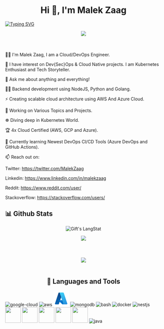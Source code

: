 
<h1 align="center">Hi 👋, I'm Malek Zaag</h1> 

[![Typing SVG](https://readme-typing-svg.demolab.com/?lines=Cloud+and+DevOps+student;Network+Engineer;CyberSecurity+Enthusiast)](https://git.io/typing-svg)


<div align="center" > <img src="https://github.com/Anmol-Baranwal/Cool-GIFs-For-GitHub/assets/74038190/219bcc70-f5dc-466b-9a60-29653d8e8433" width="500"> </div>
<br><br>

<div>
 <p>
👨‍💻 I'm Malek Zaag, I am a Cloud/DevOps Engineer.


🔭 I have interest on Dev{Sec}Ops & Cloud Native projects. I am Kubernetes Enthusiast and Tech Storyteller.

💬 Ask me about anything and everything!


👨‍💻 Backend development using NodeJS, Python and Golang.


⚡ Creating scalable cloud architecture using AWS And Azure Cloud.


🥅 Working on Various Topics and Projects.


☸️ Diving deep in Kubernetes World.


🏆 4x Cloud Certified (AWS, GCP and Azure).


🌱 Currently learning Newest DevOps CI/CD Tools (Azure DevOps and GitHub Actions).


📫 Reach out on:


Twitter: https://twitter.com/MalekZaag

Linkedin: https://www.linkedin.com/in/malekzaag

Reddit: https://www.reddit.com/user/

Stackoverflow: https://stackoverflow.com/users/

 </p>
</div>



## 📊 Github Stats
 <div align="center">
    <img align="center" src="https://github-readme-stats.vercel.app/api?username=Malek-Zaag&count_private=true&show_icons=true&layout=compact&hide_border=true&theme=solarized-light&bg_color=00000000&langs_count=8" alt="Gift's LangStat" /> 
<p><img src ="https://github-readme-stats.vercel.app/api/top-langs/?username=Malek-Zaag&layout=compact&hide_border=true&theme=solarized-light&bg_color=00000000&langs_count=8&size_weight=0&count_weight=1"></p>
<p style="margin:3rem;"><img align="center" src="https://github-readme-streak-stats.herokuapp.com/?user=Malek-Zaag&theme=solarized-light&hide_border=true&background=FFFFFF00" /></p>
<!--   <img align="center" src="https://streak-stats.demolab.com/?user=Malek-Zaag" alt="Gift's LangStat" /> 
</div> -->

## 🔨 Languages and Tools

<p align="left">
<img width="50" height="50" src="https://www.svgrepo.com/show/448223/gcp.svg" alt="google-cloud"/>
<img width="50" height="50" alt="aws" src="https://static-00.iconduck.com/assets.00/aws-icon-2048x2048-274bm1xi.png" /> 
<img width="50" height="50" alt="azure" src="./icons/icons8-azure.svg" />
<img width="50" height="50" alt="mongodb" src="https://www.svgrepo.com/show/331488/mongodb.svg" /> 
<img width="50" height="50" alt="bash" src="https://upload.wikimedia.org/wikipedia/commons/4/4b/Bash_Logo_Colored.svg" /> 
<img width="50" height="50" alt="docker" src="https://www.svgrepo.com/show/331370/docker.svg" />
<img src="https://upload.wikimedia.org/wikipedia/commons/thumb/3/39/Kubernetes_logo_without_workmark.svg/1200px-Kubernetes_logo_without_workmark.svg.png" alt="nestjs" width="50" height="50"/> 
<img src="https://icon.icepanel.io/Technology/svg/Elastic-Search.svg" width="50" height="50"/> 
<img src="https://icon.icepanel.io/Technology/svg/Prometheus.svg" width="50" height="50"/> 
<img src="https://icon.icepanel.io/Technology/svg/Argo-CD.svg" width="50" height="50"/> 
<img src="https://cdn.worldvectorlogo.com/logos/logo-javascript.svg" width="50" height="50" />
<img src="https://cdn.worldvectorlogo.com/logos/python-5.svg" width="50" height="50" /> 
<img width="50" height="50" alt="java" src="https://www.svgrepo.com/show/184143/java.svg" />
<!-- <img width="50" height="50" alt="golang" src="https://www.svgrepo.com/show/373635/go-gopher.svg" />
<img src="https://www.vectorlogo.zone/logos/jenkins/jenkins-icon.svg" width="50" height="50" /> -->
<!-- <img src="https://cdn.worldvectorlogo.com/logos/gitlab.svg" width="50" height="50" />
 -->
